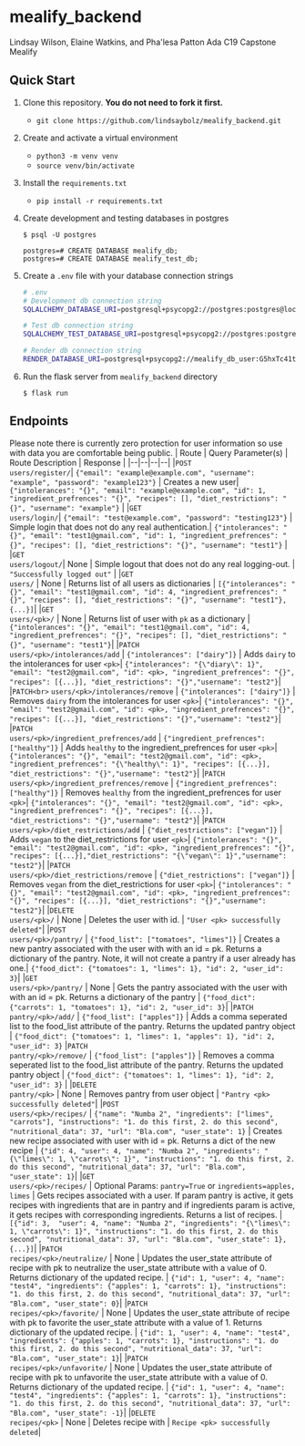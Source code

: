 # mealify_backend
Lindsay Wilson, Elaine Watkins, and Pha'lesa Patton Ada C19 Capstone Mealify

## Quick Start

1. Clone this repository. **You do not need to fork it first.**
    - `git clone https://github.com/lindsaybolz/mealify_backend.git`

1. Create and activate a virtual environment
    - `python3 -m venv venv`
    - `source venv/bin/activate`
1. Install the `requirements.txt`
    - `pip install -r requirements.txt`

1. Create development and testing databases in postgres
    ```
    $ psql -U postgres

    postgres=# CREATE DATABASE mealify_db;
    postgres=# CREATE DATABASE mealify_test_db;
    ```

2. Create a `.env` file with your database connection strings
    ```bash
    # .env
    # Development db connection string
    SQLALCHEMY_DATABASE_URI=postgresql+psycopg2://postgres:postgres@localhost:5432/mealify_db
    
    # Test db connection string
    SQLALCHEMY_TEST_DATABASE_URI=postgresql+psycopg2://postgres:postgres@localhost:5432/mealify_test_db
    
    # Render db connection string
    RENDER_DATABASE_URI=postgresql+psycopg2://mealify_db_user:G5hxTc41t9hCrmK0sW3gasZ6Ml2ifDLo@dpg-cj85fq5jeehc73a7v9n0-a.oregon-postgres.render.com/mealify_db
    ```

3. Run the flask server from  `mealify_backend` directory
    ```
    $ flask run
    ```

## Endpoints
Please note there is currently zero protection for user information so use with data you are comfortable being public.
| Route | Query Parameter(s) | Route Description | Response |
|--|--|--|--|
|`POST`<br> `users/register/`| `{"email": "example@example.com", "username": "example", "password": "example123"}` | Creates a new user| `{"intolerances": "{}", "email": "example@example.com", "id": 1, "ingredient_prefrences": "{}", "recipes": [], "diet_restrictions": "{}", "username": "example"}` |
|`GET`<br> `users/login/`| `{"email": "test@example.com", "password": "testing123"}` | Simple login that does not do any real authentication.| `{"intolerances": "{}", "email": "test1@gmail.com", "id": 1, "ingredient_prefrences": "{}", "recipes": [], "diet_restrictions": "{}", "username": "test1"}` |
|`GET`<br> `users/logout/`| None | Simple logout that does not do any real logging-out. | `"Successfully logged out"` |
|`GET`<br> `users/` | None | Returns list of all users as dictionaries | `[{"intolerances": "{}", "email": "test1@gmail.com", "id": 4, "ingredient_prefrences": "{}", "recipes": [], "diet_restrictions": "{}", "username": "test1"}, {...}]`|
|`GET`<br> `users/<pk>/` | None | Returns list of user with `pk` as a dictionary | `{"intolerances": "{}", "email": "test1@gmail.com", "id": 4, "ingredient_prefrences": "{}", "recipes": [], "diet_restrictions": "{}", "username": "test1"}`|
|`PATCH`<br> `users/<pk>/intolerances/add` | `{"intolerances": ["dairy"]}` | Adds `dairy` to the intolerances for user `<pk>`| `{"intolerances": "{\"diary\": 1}", "email": "test2@gmail.com", "id": <pk>, "ingredient_prefrences": "{}", "recipes": [{...}], "diet_restrictions": "{}","username": "test2"}`|
|`PATCH<br>` `users/<pk>/intolerances/remove` | `{"intolerances": ["dairy"]}` | Removes `dairy` from the intolerances for user `<pk>`| `{"intolerances": "{}", "email": "test2@gmail.com", "id": <pk>, "ingredient_prefrences": "{}", "recipes": [{...}], "diet_restrictions": "{}","username": "test2"}`|
|`PATCH`<br> `users/<pk>/ingredient_prefrences/add` | `{"ingredient_prefrences": ["healthy"]}` | Adds `healthy` to the ingredient_prefrences for user `<pk>`| `{"intolerances": "{}", "email": "test2@gmail.com", "id": <pk>, "ingredient_prefrences": "{\"healthy\": 1}", "recipes": [{...}], "diet_restrictions": "{}","username": "test2"}`|
|`PATCH`<br> `users/<pk>/ingredient_prefrences/remove` | `{"ingredient_prefrences": ["healthy"]}` | Removes `healthy` from the ingredient_prefrences for user `<pk>`| `{"intolerances": "{}", "email": "test2@gmail.com", "id": <pk>, "ingredient_prefrences": "{}", "recipes": [{...}], "diet_restrictions": "{}","username": "test2"}`|
|`PATCH`<br> `users/<pk>/diet_restrictions/add` | `{"diet_restrictions": ["vegan"]}` | Adds `vegan` to the diet_restrictions for user `<pk>`| `{"intolerances": "{}", "email": "test2@gmail.com", "id": <pk>, "ingredient_prefrences": "{}", "recipes": [{...}],"diet_restrictions": "{\"vegan\": 1}","username": "test2"}`|
|`PATCH`<br> `users/<pk>/diet_restrictions/remove` | `{"diet_restrictions": ["vegan"]}` | Removes `vegan` from the diet_restrictions for user `<pk>`| `{"intolerances": "{}", "email": "test2@gmail.com", "id": <pk>, "ingredient_prefrences": "{}", "recipes": [{...}], "diet_restrictions": "{}","username": "test2"}`|
|`DELETE`<br> `users/<pk>/` | None | Deletes the user with <pk> id. | `"User <pk> successfully deleted"`|
|`POST`<br> `users/<pk>/pantry/` | `{"food_list": ["tomatoes", "limes"]}` | Creates a new pantry associated with the user with with an id = pk.  Returns a dictionary of the pantry. Note, it will not create a pantry if a user already has one.| `{"food_dict": {"tomatoes": 1, "limes": 1}, "id": 2, "user_id": 3}`|
|`GET`<br> `users/<pk>/pantry/` | None | Gets the pantry associated with the user with with an id = pk.  Returns a dictionary of the pantry | `{"food_dict": {"carrots": 1, "tomatoes": 1}, "id": 2, "user_id": 3}`|
|`PATCH`<br> `pantry/<pk>/add/` | `{"food_list": ["apples"]}` | Adds a comma seperated list to the food_list attribute of the pantry.  Returns the updated pantry object |  `{"food_dict": {"tomatoes": 1, "limes": 1, "apples": 1}, "id": 2, "user_id": 3}` 
|`PATCH`<br> `pantry/<pk>/remove/` | `{"food_list": ["apples"]}` | Removes a comma seperated list to the food_list attribute of the pantry.  Returns the updated pantry object |  `{"food_dict": {"tomatoes": 1, "limes": 1}, "id": 2, "user_id": 3}` |
|`DELETE`<br> `pantry/<pk>` | None | Removes pantry from user object | `"Pantry <pk> successfully deleted"`|
|`POST`<br> `users/<pk>/recipes/` | `{"name": "Numba 2", "ingredients": ["limes", "carrots"], "instructions": "1. do this first, 2. do this second", "nutritional_data": 37, "url": "Bla.com", "user_state": 1}` | Creates new recipe associated with user with id = pk.  Returns a dict of the new recipe | `{"id": 4, "user": 4, "name": "Numba 2", "ingredients": "{\"limes\": 1, \"carrots\": 1}", "instructions": "1. do this first, 2. do this second", "nutritional_data": 37, "url": "Bla.com", "user_state": 1}`|
|`GET`<br> `users/<pk>/recipes/` | Optional Params: `pantry=True` or `ingredients=apples, limes` | Gets recipes associated with a user.  If param pantry is active, it gets recipes with ingredients that are in pantry and if ingredients param is active, it gets recipes with corresponding ingredients.  Returns a list of recipes. | `[{"id": 3,  "user": 4, "name": "Numba 2", "ingredients": "{\"limes\": 1, \"carrots\": 1}", "instructions": "1. do this first, 2. do this second", "nutritional_data": 37, "url": "Bla.com", "user_state": 1}, {...}]`|
|`PATCH`<br> `recipes/<pk>/neutralize/` | None | Updates the user_state attribute of recipe with pk to neutralize the user_state attribute with a value of 0.  Returns dictionary of the updated recipe.  | `{"id": 1, "user": 4, "name": "test4", "ingredients": {"apples": 1, "carrots": 1}, "instructions": "1. do this first, 2. do this second", "nutritional_data": 37, "url": "Bla.com", "user_state": 0}`|
|`PATCH`<br> `recipes/<pk>/favorite/` | None | Updates the user_state attribute of recipe with pk to favorite the user_state attribute with a value of 1.  Returns dictionary of the updated recipe.  | `{"id": 1, "user": 4, "name": "test4", "ingredients": {"apples": 1, "carrots": 1}, "instructions": "1. do this first, 2. do this second", "nutritional_data": 37, "url": "Bla.com", "user_state": 1}`|
|`PATCH`<br> `recipes/<pk>/unfavorite/` | None | Updates the user_state attribute of recipe with pk to unfavorite the user_state attribute with a value of 0.  Returns dictionary of the updated recipe.  | `{"id": 1, "user": 4, "name": "test4", "ingredients": {"apples": 1, "carrots": 1}, "instructions": "1. do this first, 2. do this second", "nutritional_data": 37, "url": "Bla.com", "user_state": -1}`|
|`DELETE`<br> `recipes/<pk>` | None | Deletes recipe with <pk>  | `Recipe <pk> successfully deleted`|





